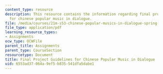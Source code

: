 ```yaml
---
content_type: resource
description: This resource contains the information regarding final project guidelines
  for chinese popular music in dialogue.
file: /media/courses/21m-s53-chinese-popular-musics-in-dialogue-spring-2014/6553ad37064a9ef5b835541dfa5dabe1_MIT21M_S53S14_Final_Proj.pdf
file_type: application/pdf
learning_resource_types:
- Assignments
ocw_type: OCWFile
parent_title: Assignments
parent_type: CourseSection
resourcetype: Document
title: Final Project Guidelines for Chinese Popular Music in Dialogue
uid: 6553ad37-064a-9ef5-b835-541dfa5dabe1
---
```

